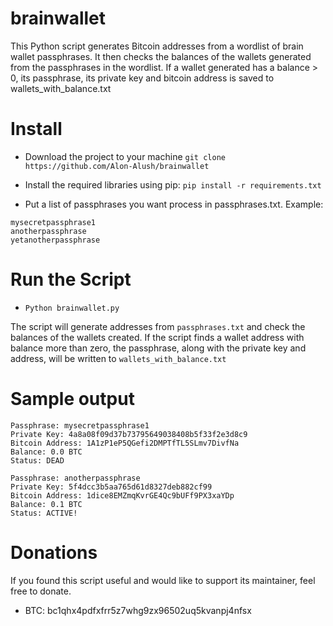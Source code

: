 # brainwallet
This Python script generates Bitcoin addresses from a wordlist of brain wallet passphrases. It then checks the balances of the wallets generated from the passphrases in the wordlist. If a wallet generated has a balance > 0, its passphrase, its private key and bitcoin address is saved to wallets_with_balance.txt


# Install
- Download the project to your machine
```git clone https://github.com/Alon-Alush/brainwallet```

- Install the required libraries using pip:
```pip install -r requirements.txt```

- Put a list of passphrases you want process in passphrases.txt. Example:
```
mysecretpassphrase1
anotherpassphrase
yetanotherpassphrase
```

# Run the Script
- ```Python brainwallet.py```

The script will generate addresses from ```passphrases.txt``` and check the balances of the wallets created. If the script finds a wallet address with balance more than zero, the passphrase, along with the private key and address, will be written to ```wallets_with_balance.txt```

# Sample output
```
Passphrase: mysecretpassphrase1
Private Key: 4a8a08f09d37b73795649038408b5f33f2e3d8c9
Bitcoin Address: 1A1zP1eP5QGefi2DMPTfTL5SLmv7DivfNa
Balance: 0.0 BTC
Status: DEAD

Passphrase: anotherpassphrase
Private Key: 5f4dcc3b5aa765d61d8327deb882cf99
Bitcoin Address: 1dice8EMZmqKvrGE4Qc9bUFf9PX3xaYDp
Balance: 0.1 BTC
Status: ACTIVE!
```

# Donations
If you found this script useful and would like to support its maintainer, feel free to donate.
- BTC: bc1qhx4pdfxfrr5z7whg9zx96502uq5kvanpj4nfsx
